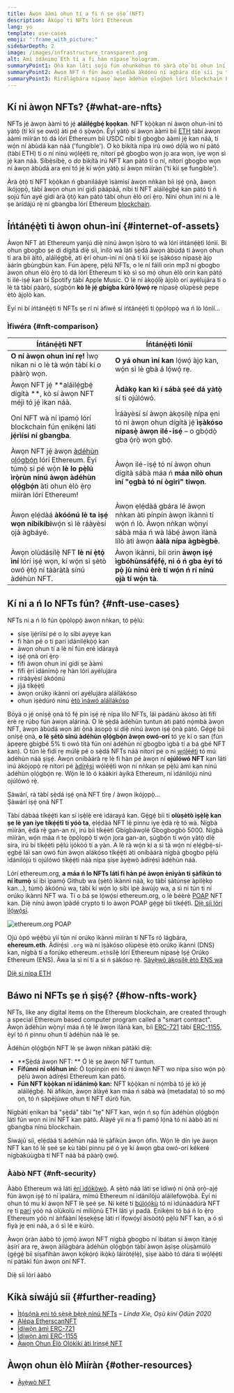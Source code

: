 ```yaml
---
title: Àwọn ààmì ohun tí a fi ń ṣe ọ̀ṣọ́ (NFT)
description: Àkópọ̀ ti NFTs lórí Ethereum
lang: yo
template: use-cases
emoji: ":frame_with_picture:"
sidebarDepth: 2
image: /images/infrastructure_transparent.png
alt: Àmì ìdánimọ́ Eth tí a fi hàn nípasẹ̀ hologram.
summaryPoint1: Ọ̀nà kan láti ṣojú fún ohunkóhun tó ṣàrà ọ̀tọ̀ bí ohun ìní tí ó dá lórí Ethereum.
summaryPoint2: Àwọn NFT ń fún àwọn ẹlẹ́dàá àkóónú ní agbára díẹ̀ síi ju ti tẹ́lẹ̀ lọ.
summaryPoint3: Rírólágbára nípasẹ̀ àwọn àdéhùn ọlọ́gbọ́n lórí blockchain Ethereum.
---
```


## Kí ni àwọn NFTs? {#what-are-nfts}

NFTs jẹ́ àwọn ààmì tó jẹ́ **aláìlẹ́gbẹ́ kọọkan**. NFT kọ̀ọ̀kan ní àwọn ohun-ìní tó yàtọ̀ (tí kìí ṣe owó) àti pé ó ṣọ̀wọ́n. Èyí yàtọ̀ sí àwọn ààmì bíi [ETH](/glossary/#ether) tàbí àwọn ààmì mìíràn tó dá lórí Ethereum bíi USDC níbi tí gbogbo ààmì jẹ́ kan náà, tí wọ́n ní àbùdá kan náà ('fungible'). O kò bìkítà nípa irú owó dọ́là wo ní pàtó (tàbí ETH) tí o ní nínú wọ́lẹ́ẹ́tì rẹ, nítorí pé gbogbo wọn jọ ara wọn, iye wọn sì jẹ́ kan náà. Síbẹ̀síbẹ̀, o _do_ bìkítà irú NFT kan pàtó tí o ní, nítorí gbogbo wọn ní àwọn àbùdá ara ẹni tó jẹ́ kí wọ́n yàtọ̀ sí àwọn mìíràn (‘tí kìí ṣe fungible').

Àrà ọ̀tọ̀ tí NFT kọ̀ọ̀kan ń gbanilááyè ìsàmìsí àwọn nǹkan bíi iṣẹ́ ọnà, àwọn ìkójọpọ̀, tàbí àwọn ohun ìní gidi pàápàá, níbi tí NFT aláìlẹ́gbẹ́ kan pàtó ti ń ṣojú fún ayé gidi àrà ọ̀tọ̀ kan pàtó tàbí ohun èlò orí ẹ̀rọ. Níní ohun ìní ni a lè ṣe àrídájú rẹ̀ ní gbangba lórí Ethereum [blockchain](/glossary/#blockchain).

<YouTube id="Xdkkux6OxfM" />

## Íńtánẹ́ẹ̀tì ti àwọn ohun-ìní {#internet-of-assets}

Àwọn NFT àti Ethereum yanjú díẹ̀ nínú àwọn ìṣòro tó wà lórí íńtánẹ́ẹ̀tì lónìí. Bí ohun gbogbo ṣe di dígítá díẹ̀ síi, ìnílò wà láti ṣẹ̀dá àwọn àbùdá ti àwọn ohun ti ara bíi àìtó, aláìlẹ́gbẹ́, ati ẹ̀rí ohun-ìní ní ọ̀nà tí kìí ṣe ìṣàkóso nípasẹ̀ àjọ àárín gbùngbùn kan. Fún àpẹrẹ, pẹ̀lú NFTs, o le ní fáìlì orin mp3 ní gbogbo àwọn ohun èlò ẹ̀rọ tó dá lórí Ethereum tí kò sì so mọ́ ohun èlò orin kan pàtó ti ilé-iṣẹ́ kan bí Spotify tàbí Apple Music. O lè ní àkọọ́lẹ̀ àjọlò orí ayélujára tí o lè tà tàbí pààrọ̀, ṣùgbọ́n **kò lè jẹ́ gbígba kúrò lọ́wọ́ rẹ** nípasẹ̀ olùpèsè pẹpẹ ètò àjọlò kan.

Èyí ni bí íńtánẹ́ẹ̀tì ti NFTs ṣe rí ní àfiwé sí íńtánẹ́ẹ̀tì ti ọ̀pọ̀lọpọ̀ wa ń lò lónìí...

### Ìfiwéra {#nft-comparison}

| Íńtánẹ́ẹ̀tì NFT                                                                                                                                                                                | Íńtánẹ́ẹ̀tì lónìí                                                                                                                                           |
| ---------------------------------------------------------------------------------------------------------------------------------------------------------------------------------------------- | ----------------------------------------------------------------------------------------------------------------------------------------------------------- |
| **O ní àwọn ohun ìní rẹ!** Ìwọ nìkan ni o lè tà wọ́n tàbí kí o pààrọ̀ wọn.                                                                                                                     | **O yá ohun ìní kan** lọ́wọ́ àjọ kan, wọ́n sì lè gbà á lọ́wọ́ rẹ.                                                                                           |
| Àwọn NFT jẹ́ **aláìlẹ́gbẹ́ dígítà **, kò sí àwọn NFT méjì tó jẹ́ ìkan náà.                                                                                                                     | **Àdàkọ kan kì í sábà ṣeé dá yàtọ̀** sí ti ojúlówó.                                                                                                         |
| Oní NFT wà ní ìpamọ́ lórí blockchain fún ẹnikẹ́ni láti **jẹ́rìísi ní gbangba**.                                                                                                                | Ìráàyèsí sí àwọn àkọsílẹ̀ nípa ẹni tó ni àwọn ohun dígítà jẹ́ **ìṣàkóso nípasẹ̀ àwọn ilé-isẹ́** – o gbọ́dọ̀ gba ọ̀rọ̀ wọn gbọ́.                             |
| Àwọn NFT jẹ́ àwọn [àdéhùn ọlọ́gbọ́n](/glossary/#smart-contract) lórí Ethereum. Èyí túmọ̀ sí pé wọ́n **lè lo pẹ̀lú ìrọ̀rùn nínú àwọn àdéhùn ọlọ́gbọ́n** àti ohun èlò ẹ̀rọ mìíràn lórí Ethereum! | Àwọn ilé-iṣẹ́ tó ní àwọn ohun dígítà sábà máa ń **máa nílò ohun ìní "ọgbà tó ní ògiri" tiwọn**.                                                             |
| Àwọn ẹlẹ́dàá **àkóónú lè ta iṣẹ́ wọn níbikíbi**wọ́n sì lè ráàyèsí ọjà àgbáyé.                                                                                                                  | Àwọn ẹlẹ́dàá gbára lé àwọn nǹkan àti pínpín àwọn ìkànnì tí wọ́n ń lò. Àwọn nǹkan wọ̀nyí sábà máa ń wà lábẹ́ àwọn ìlànà lílò àti àwọn **ààlà nípa àgbègbè**. |
| Àwọn olùdásílẹ̀ NFT **lè ní ẹ̀tọ́ ìní** lórí iṣẹ́ wọn, kí wọ́n sì ṣètò owó ẹ̀tọ́ ní tààràtà sínú àdéhùn NFT.                                                                                   | Àwọn ìkànnì, bíi orin **àwọn iṣẹ́ ìgbóhùnsáfẹ́fẹ́, ni ó ń gba èyí tó pọ̀ jù nínú èrè tí wọ́n ń rí nínú ọjà tí wọ́n tà**.                                    |

## Kí ni a ń lo NFTs fún? {#nft-use-cases}

NFTs ni a ń lò fún ọ̀pọ̀lọpọ̀ àwọn nǹkan, tó pẹ̀lú:

- ṣíṣe ìjẹ́rìísí pé o lọ síbi ayẹyẹ kan
- fi hàn pé o ti parí ìdánilẹ́kọ̀ọ́ kan
- àwọn ohun tí a lè ní fún eré ìdárayá
- iṣẹ́ ọnà orí ẹ̀rọ
- fífi àwọn ohun ìní gidi ṣe ààmì
- fífi ẹ̀rí ìdánimọ̀ rẹ hàn lórí ayélujára
- ríráàyèsí àkóónú
- jíjá tíkẹ́ẹ̀tì
- àwọn orúkọ ìkànnì orí ayélujára aláìlákóso
- ohun ìṣèdúró nínú [ètò ìnáwó aláìlákóso](/glossary/#defi)

Bóyá o jẹ́ oníṣẹ́ ọnà tó fẹ́ pín iṣẹ́ rẹ̀ nípa lílo NFTs, láì pàdánù àkóso àti fífi èrè rẹ rúbọ fún àwọn alárinà. O lè ṣẹ̀dá àdéhùn tuntun àti pàtó nọ́mbà àwọn NFT, àwọn àbùdá wọn àti ọ̀nà àsopọ̀ sí díẹ̀ nínú àwọn iṣẹ́ ọ̀nà pàtó. Gẹ́gẹ́ bíi oníṣẹ́ ọnà, **o lè ṣètò sínú àdéhùn ọlọ́gbọ́n àwọn owó-orí** tó yẹ kí o san (fún àpẹẹrẹ gbígbé 5% ti owó títà fún oní àdéhùn ní gbogbo ìgbà tí a bá gbé NFT kan). O tún lè fìdí rẹ múlẹ̀ pé o sẹ̀dá NFTs náà nítorí pé o ni [wọ́lẹ́ẹ́tì](/glossary/#wallet) tó mú àdéhùn náà ṣiṣẹ́. Àwọn oníbàárà rẹ lè fi hàn pé àwọn ní **ojúlówó NFT** kan láti inú àkójọpọ̀ rẹ nítorí pé [àdírẹ́sì](/glossary/#address) wọ́lẹ́ẹ́tì wọn ní nǹkan ṣe pẹ̀lú àmì kan nínú àdéhùn ọlọ́gbọ́n rẹ. Wọ́n lè lò ó káàkiri àyíká Ethereum, ní ìdánilójú nínú ojúlówó rẹ̀.

<Alert variant="update" className="mt-8">
<AlertEmoji text=":eyes:"/>
<AlertContent className="justify-between flex-row items-center">
  <div>Ṣàwárí, rà tàbí ṣẹ̀dá iṣẹ́ ọnà NFT tìrẹ / àwọn ìkójọpọ̀...</div>
  <ButtonLink href="/dapps/?category=collectibles#explore">
    Ṣàwárí iṣẹ́ ọnà NFT
  </ButtonLink>
</AlertContent>
</Alert>

Tàbí dábàá tíkẹ́ẹ́tì kan sí ìṣẹ̀lẹ̀ eré ìdárayá kan. Gẹ́gẹ́ bíi tí **olùṣètò ìṣẹ̀lẹ̀ kan ṣe lè yan iye tíkẹ́ẹ́tì tí yóò ta**, ẹlẹ́dàá NFT lè pinnu iye ẹ̀dà rẹ̀ tó wà. Nígbà mìíràn, ẹ̀dà rẹ̀ gan-an ni, irú bíi tíkẹ́ètì Gbígbàwọlé Gbogbogbò 5000. Nígbà mìíràn, wọ́n máa ń tẹ ọ̀pọ̀lọpọ̀ tí wọ́n jọra gan-an, ṣùgbọ́n tí wọ́n yàtọ̀ díẹ̀ síra, irú bí tíkẹ́ètì pẹ̀lú ìjókòó tí a yàn. A lè rà wọ́n kí a sì tà wọ́n ní ẹlẹ́gbẹ́-sí-ẹgbẹ́ láì san owó fún àwọn alákóso tíkẹ́ẹ́tì àti oníbàárà nígbà gbogbo pẹ̀lú ìdánilójú ti ojúlówó tíkẹ́ẹ́tì náà nípa ṣíṣe àyẹ̀wò àdírẹ́sì àdéhùn náà.

Lórí ethereum.org, **a máa ń lo NFTs láti fi hàn pé àwọn ènìyàn ti ṣàfikún tó ní ìtumọ̀** sí ibi ìpamọ́ Github wa (ṣètò ìkànnì náà, kọ tàbí ṣàtúnṣe àpilẹ̀kọ kan...), túmọ̀ àkóónú wa, tàbí kí wọ́n lọ síbi ìpè àwùjọ wa, a sì ní tún ti ní orúkọ ìkànnì NFT wa. Tí o bá ṣe lọ́wọ́sí ethereum.org, o lè béèrè [POAP](/glossary/#poap) NFT kan. Díẹ̀ nínú àwọn ìpàdé crypto ti lo àwọn POAP gẹ́gẹ́ bíi tíkẹ́ẹ́tì. [Díẹ̀ síi lórí ìlọ́wọ́sí](/contributing/#poap).

![ethereum.org POAP](./poap.png)

Ojú òpó wẹ́ẹ̀bù yìí tún ní orúkọ ìkànnì mìíràn tí NFTs ró lágbára, **ehereum.eth**. Àdírẹ́sì `.org` wà ní ìṣàkóso olùpèsè ètò orúkọ ìkànnì (DNS) kan, nígbà tí a forúkọ ethereum`.eth`sílẹ̀ lórí Ethereum nípasẹ̀ Iṣẹ́ Orúkọ Ethereum (ENS). Àwa la sì ní tí a sì ń ṣàkóso rẹ̀. [Ṣàyẹ̀wò àkọsílẹ̀ ètò ENS wa](https://app.ens.domains/name/ethereum.eth)

[Díẹ̀ si nípa ETH](https://app.ens.domains)

<Divider />

## Báwo ni NFTs ṣe ń ṣiṣẹ́? {#how-nfts-work}

NFTs, like any digital items on the Ethereum blockchain, are created through a special Ethereum based computer program called a "smart contract". Àwọn àdéhùn wọ̀nyí máa ń tẹ̀ lé àwọn ìlànà kan, bíi [ERC-721](/glossary/#erc-721) tàbí [ERC-1155](/glossary/#erc-1155), èyí tó ń pinnu ohun tí àdéhùn náà lè ṣe.

Àdéhùn ọlọ́gbọ́n NFT lè ṣe àwọn nǹkan pàtàkì díẹ̀:

- **Ṣẹ̀dá àwọn NFT: ** Ó lè ṣe àwọn NFT tuntun.
- **Fífúnni ní olóhun ìní:** Ó tọpinpin ẹni tó ni àwọn NFT wo nípa síso wọ́n pọ̀ pẹ̀lú àwọn àdírẹ́sì Ethereum kan pàtó.
- **Fún NFT kọ̀ọ̀kan ní ìdánimọ̀ kan:** NFT kọ̀ọ̀kan ní nọ́mbà tó jẹ́ kó jẹ́ aláìlẹ́gbẹ́. Ní àfikún, àwọn àlàyé kan máa ń sábà wà (metadata) tó so mọ́ ọn, tó ń ṣàpèjúwe ohun tí NFT dúró fún.

Nígbàtí ẹnìkan bá "ṣẹ̀dá" tàbí "tẹ" NFT kan, wọ́n ń sọ fún àdéhùn ọlọ́gbọ́n láti fún wọn ní ìní NFT kan pàtó. Àlàyé yìí ni a fi pamọ́ lọ́nà tó ní ààbò àti ní gbangba nínú blockchain.

Síwájú síi, ẹlẹ́dàá ti àdéhùn náà lè ṣàfikún àwọn òfin. Wọ́n lè dín iye àwọn NFT kan tó lè ṣeé ṣe kù tàbí pinnu pé ó yẹ kí àwọn gba owó-orí kékeré nígbàkúùgbà tí NFT náà bá pààrọ̀ ọwọ́.

### Ààbò NFT {#nft-security}

Ààbò Ethereum wá láti [ẹ̀rí ìdókòwò](/glossary/#pos). A ṣètò náà láti ṣe ìdíwọ́ ní ọ̀nà ọrọ̀-ajẹ́ fún àwọn iṣẹ́ tó ní ìpalára, mímú Ethereum ní ìdánilójú aláìlefọwọ́bà. Èyí ni ohun tó mu kí àwọn NFT lè ṣeé ṣe. Ní kété tí [búlọ́ọ́kù](/glossary/#block) tó ní ìdúnàádúrà NFT rẹ ti [parí](/glossary/#finality) yóò ná olùkolù ní mílíọ̀nù ETH láti yi padà. Ẹnikẹ́ni tó bá ń lo ẹ̀rọ Ethereum yóò ní àǹfààní lẹ́sẹkẹ́sẹ láti rí ìfọwọ́yí àìsòótọ́ pẹ̀lú NFT kan, a ó sì fìyà jẹ ẹni náà, a ó sì lé e kúrò.

Àwọn ọ̀ràn ààbò tó jọmọ́ àwọn NFT nígbà gbogbo ní ìbátan sí àwọn ìtànjẹ àṣírí ara rẹ, àwọn àìlágbára àdéhùn ọlọ́gbọ́n tàbí àwọn àṣìṣe olùṣàmúlò (gẹ́gẹ́ bíi ṣíṣafihàn àwọn kọ́kọ́rọ́ ikọ̀kọ̀ láìròtẹ́lẹ̀), ṣíṣe ààbò tó dára ti wọ́lẹ́ẹ́tì ní pàtàkì fún àwọn oní NFT.

<ButtonLink href="/security/">
  Díẹ̀ síi lórí ààbò
</ButtonLink>

## Kíkà síwájú síi {#further-reading}

- [Ìtọ́sọ́nà ẹni tó ṣẹ̀ṣẹ̀ bẹ̀rẹ̀ nínú NFTs](https://linda.mirror.xyz/df649d61efb92c910464a4e74ae213c4cab150b9cbcc4b7fb6090fc77881a95d) – _Linda Xie, Oṣù kíní Ọdún 2020_
- [Alépa EtherscanNFT](https://etherscan.io/nft-top-contracts)
- [Ìdíwọ̀n àmì ERC-721](/developers/docs/standards/tokens/erc-721/)
- [Ìdíwọ̀n àmì ERC-1155](/developers/docs/standards/tokens/erc-1155/)
- [Àwọn Ohun Èlò Olókìkí àti Irinṣẹ́ NFT](https://www.ethereum-ecosystem.com/blockchains/ethereum/nfts)

## Àwọn ohun èlò Mìíràn {#other-resources}

- [Àyẹ̀wò NFT](https://nftscan.com/)

<Divider />

<QuizWidget quizKey="nfts" />
